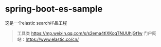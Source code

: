 # spring-boot-es-sample
这是一个elastic search样品工程
>工具类 https://mp.weixin.qq.com/s/s2ema4tIXKcqTNUUhjGt1w 
>门户网站：https://www.elastic.co/cn/
